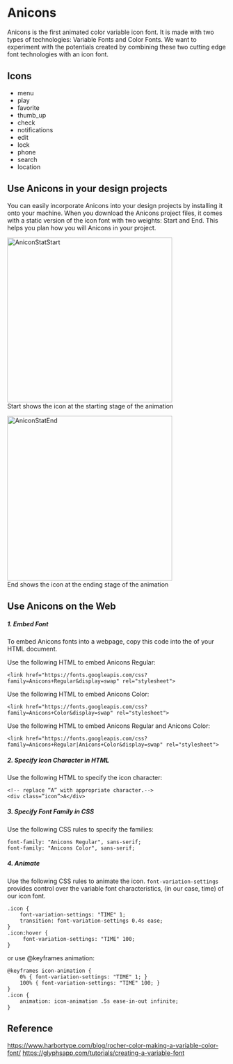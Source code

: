 # Anicons 

Anicons is the first animated color variable icon font. It is made with two types of technologies: Variable Fonts and Color Fonts. We want to experiment with the potentials created by combining these two cutting edge font technologies with an icon font.

## Icons
- menu
- play
- favorite
- thumb_up
- check
- notifications
- edit
- lock
- phone
- search
- location

## Use Anicons in your design projects 
You can easily incorporate Anicons into your design projects by installing it onto your machine. When you download the Anicons project files, it comes with a static version of the icon font with two weights: Start and End. This helps you plan how you will Anicons in your project.


<img width="379" alt="AniconStatStart" src="https://user-images.githubusercontent.com/41246474/72045540-587ed380-3284-11ea-8c9a-bea3bdfdcd57.png"><br/>
Start shows the icon at the starting stage of the animation


<img width="379" alt="AniconStatEnd" src="https://user-images.githubusercontent.com/41246474/72045570-6d5b6700-3284-11ea-8ea6-08b6993b30a5.png"><br/>
End shows the icon at the ending stage of the animation



## Use Anicons on the Web

##### 1. Embed Font
To embed Anicons fonts into a webpage, copy this code into the <head> of your HTML document. 

Use the following HTML to embed Anicons Regular:
```
<link href="https://fonts.googleapis.com/css?family=Anicons+Regular&display=swap" rel="stylesheet">
```
Use the following HTML to embed Anicons Color:
```
<link href="https://fonts.googleapis.com/css?family=Anicons+Color&display=swap" rel="stylesheet">
```
Use the following HTML to embed Anicons Regular and Anicons Color:
```
<link href="https://fonts.googleapis.com/css?family=Anicons+Regular|Anicons+Color&display=swap" rel="stylesheet">
```
##### 2. Specify Icon Character in HTML

Use the following HTML to specify the icon character:
```
<!-- replace “A” with appropriate character.--> 
<div class=”icon”>A</div>
```
##### 3. Specify Font Family in CSS

Use the following CSS rules to specify the families:
```
font-family: "Anicons Regular", sans-serif;
font-family: "Anicons Color", sans-serif;
```
##### 4. Animate
Use the following CSS rules to animate the icon. `font-variation-settings` provides control over the variable font characteristics, (in our case, time) of our icon font. 
```
.icon {
	font-variation-settings: "TIME" 1;
	transition: font-variation-settings 0.4s ease;
}
.icon:hover {
	 font-variation-settings: "TIME" 100;
}
```
or use @keyframes animation:
```
@keyframes icon-animation {
    0% { font-variation-settings: "TIME" 1; }
    100% { font-variation-settings: "TIME" 100; }
}
.icon {
    animation: icon-animation .5s ease-in-out infinite;
}
```
## Reference
https://www.harbortype.com/blog/rocher-color-making-a-variable-color-font/
https://glyphsapp.com/tutorials/creating-a-variable-font


